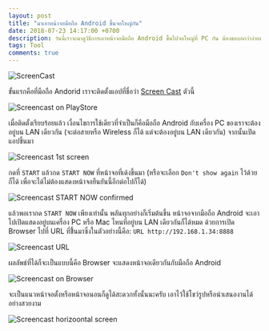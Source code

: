 ```yaml
---
layout: post
title: "มาเอาหน้าจอมือถือ Android ขึ้นจอใหญ่กัน"
date: 2018-07-23 14:17:00 +0700
description: วันนี้เราจะมาดูวิธีการเอาหน้าจอมือถือ Android ขึ้นไปจอใหญ่ที่ PC กัน ต้องขอบอกว่าง่ายมากๆ ซะด้วย ‣ พร้อมแล้วมาดูกันเลย
tags: Tool
comments: true
---
```

![ScreenCast](https://res.cloudinary.com/sdees-reallife/image/upload/c_scale,w_200/v1532330516/imgingest-7995872468005967312.png)

ขั้นแรกคือที่มือถือ Andorid เราจะติดตั้งแอปที่ชื่อว่า [Screen Cast](https://play.google.com/store/apps/details?id=com.screencast) ตัวนี้

![Screencast on PlayStore](https://res.cloudinary.com/sdees-reallife/image/upload/c_scale,e_shadow:40,w_280/v1532330923/Screenshot_20180723-142634.png)

เมื่อติดตั้งเรียบร้อยแล้ว เงื่อนไขการใช้เดียวที่จำเป็นก็คือมือถือ Android กับเครื่อง PC ของเราจะต้องอยู่บน LAN เดียวกัน (จะต่อสายหรือ Wireless ก็ได้ แต่จะต้องอยู่บน LAN เดียวกัน) จากนั้นเปิดแอปขึ้นมา

![Screencast 1st screen](https://res.cloudinary.com/sdees-reallife/image/upload/c_scale,e_shadow:40,w_280/v1532330938/Screenshot_20180723-115743.png)

กดที่ `START` แล้วกด `START NOW` ที่หน้าจอที่เด้งขึ้นมา (หรือจะเลือก `Don't show again` ไว้ด้วยก็ได้ เพื่อจะได้ไม่ต้องแสดงหน้าจอยืนยันนี้อีกต่อไปก็ได้)

![Screencast START NOW confirmed](https://res.cloudinary.com/sdees-reallife/image/upload/c_scale,e_shadow:40,w_280/v1532330936/Screenshot_20180723-115748.png)

แล้วพอเรากด `START NOW` เพียงเท่านั้น พลันทุกอย่างก็เริ่มต้นขึ้น หน้าจอจากมือถือ Android จะเอาไปเปิดแสดงอยู่บนเครื่อง PC หรือ Mac ไหนที่อยู่บน LAN เดียวกันก็ได้หมด ด้วยการเปิด Browser ไปที่ URL ที่ขึ้้นมาซึ่งในตัวอย่างนี้คือ: `URL http://192.168.1.34:8888`

![Screencast URL](http://res.cloudinary.com/sdees-reallife/image/upload/c_scale,e_shadow:40,w_280/v1532331848/Screenshot_20180723-144043.png)

ผลลัพธ์ที่ได้ก็จะเป็นแบบนี้คือ Browser จะแสดงหน้าจอเดียวกันกับมือถือ Android

![Screencast on Browser](https://res.cloudinary.com/sdees-reallife/image/upload/c_scale,e_shadow:40,w_600/v1532330954/Screenshot_from_2018-07-23_11-59-08.png)

จะเป็นแนวหน้าจอตั้งหรือหน้าจอนอนก็ดูได้สะดวกทั้งนั้นนะครับ เอาไว้ใช้โชว์รูปหรือนำเสนองานได้อย่างสวยงาม

![Screencast horizoontal screen](https://res.cloudinary.com/sdees-reallife/image/upload/c_scale,e_shadow:40,w_600/v1532330957/Screenshot_from_2018-07-23_12-00-28.png)
